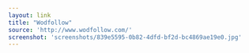 ```yaml
---
layout: link
title: "Wodfollow"
source: 'http://www.wodfollow.com/'
screenshot: 'screenshots/839e5595-0b82-4dfd-bf2d-bc4869ae19e0.jpg'
---
```


